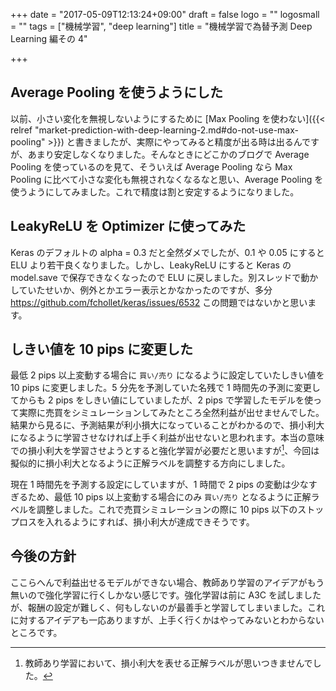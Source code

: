 +++
date = "2017-05-09T12:13:24+09:00"
draft = false
logo = ""
logosmall = ""
tags = ["機械学習", "deep learning"]
title = "機械学習で為替予測 Deep Learning 編その 4"

+++

## Average Pooling を使うようにした

以前、小さい変化を無視しないようにするために [Max Pooling を使わない]({{< relref "market-prediction-with-deep-learning-2.md#do-not-use-max-pooling" >}}) と書きましたが、実際にやってみると精度が出る時は出るんですが、あまり安定しなくなりました。そんなときにどこかのブログで Average Pooling を使っているのを見て、そういえば Average Pooling なら Max Pooling に比べて小さな変化も無視されなくなるなと思い、Average Pooling を使うようにしてみました。これで精度は割と安定するようになりました。

## LeakyReLU を Optimizer に使ってみた

Keras のデフォルトの alpha = 0.3 だと全然ダメでしたが、0.1 や 0.05 にすると ELU より若干良くなりました。しかし、LeakyReLU にすると Keras の model.save で保存できなくなったので ELU に戻しました。別スレッドで動かしていたせいか、例外とかエラー表示とかなかったのですが、多分 https://github.com/fchollet/keras/issues/6532 この問題ではないかと思います。

## しきい値を 10 pips に変更した

最低 2 pips 以上変動する場合に `買い/売り` になるように設定していたしきい値を 10 pips に変更しました。5 分先を予測していた名残で 1 時間先の予測に変更してからも 2 pips をしきい値にしていましたが、2 pips で学習したモデルを使って実際に売買をシミュレーションしてみたところ全然利益が出せませんでした。結果から見るに、予測結果が利小損大になっていることがわかるので、損小利大になるように学習させなければ上手く利益が出せないと思われます。本当の意味での損小利大を学習させようとすると強化学習が必要だと思いますが[^1]、今回は擬似的に損小利大となるように正解ラベルを調整する方向にしました。

現在 1 時間先を予測する設定にしていますが、1 時間で 2 pips の変動は少なすぎるため、最低 10 pips 以上変動する場合にのみ `買い/売り` となるように正解ラベルを調整しました。これで売買シミュレーションの際に 10 pips 以下のストップロスを入れるようにすれば、損小利大が達成できそうです。

## 今後の方針

ここらへんで利益出せるモデルができない場合、教師あり学習のアイデアがもう無いので強化学習に行くしかない感じです。強化学習は前に A3C を試しましたが、報酬の設定が難しく、何もしないのが最善手と学習してしまいました。これに対するアイデアも一応ありますが、上手く行くかはやってみないとわからないところです。

[^1]: 教師あり学習において、損小利大を表せる正解ラベルが思いつきませんでした。
